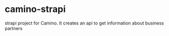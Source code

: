 # camino-strapi
strapi project for Camino. It creates an api to get information about business partners
